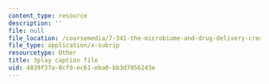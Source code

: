 ```yaml
---
content_type: resource
description: ''
file: null
file_location: /coursemedia/7-341-the-microbiome-and-drug-delivery-cross-species-communication-in-health-and-disease-spring-2018/4839f37a0cf0ec61eba0bb3d7056243e_blD8f7MOhFQ.srt
file_type: application/x-subrip
resourcetype: Other
title: 3play caption file
uid: 4839f37a-0cf0-ec61-eba0-bb3d7056243e
---
```


